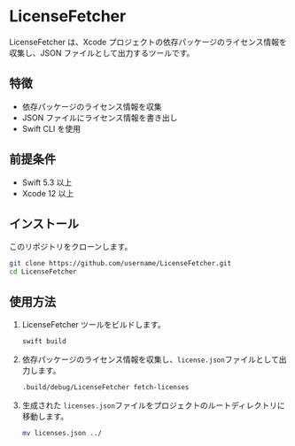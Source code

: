 # LicenseFetcher

LicenseFetcher は、Xcode プロジェクトの依存パッケージのライセンス情報を収集し、JSON ファイルとして出力するツールです。

## 特徴

- 依存パッケージのライセンス情報を収集
- JSON ファイルにライセンス情報を書き出し
- Swift CLI を使用

## 前提条件

- Swift 5.3 以上
- Xcode 12 以上

## インストール

このリポジトリをクローンします。

   ```sh
   git clone https://github.com/username/LicenseFetcher.git
   cd LicenseFetcher
   ```

## 使用方法

1. LicenseFetcher ツールをビルドします。 
   ```sh
   swift build
   ```
   
2. 依存パッケージのライセンス情報を収集し、`license.json`ファイルとして出力します。
   ```sh
   .build/debug/LicenseFetcher fetch-licenses
   ```

3. 生成された `licenses.json`ファイルをプロジェクトのルートディレクトリに移動します。
   ```sh
   mv licenses.json ../
   ```





